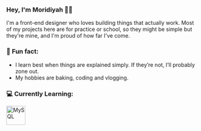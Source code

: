 ### Hey, I'm Moridiyah 👋🏽
I'm a front-end designer who loves building things that actually work. Most of my projects here are for practice or school, so they might be simple but they're mine, and I'm proud of how far I've come.

### 🎀 Fun fact: 
- I learn best when things are explained simply. If they’re not, I’ll probably zone out.
- My hobbies are baking, coding and vlogging.

### 💻 Currently Learning:

<img src="https://techstack-generator.vercel.app/mysql-icon.svg" alt="MySQL" width="50"/>
